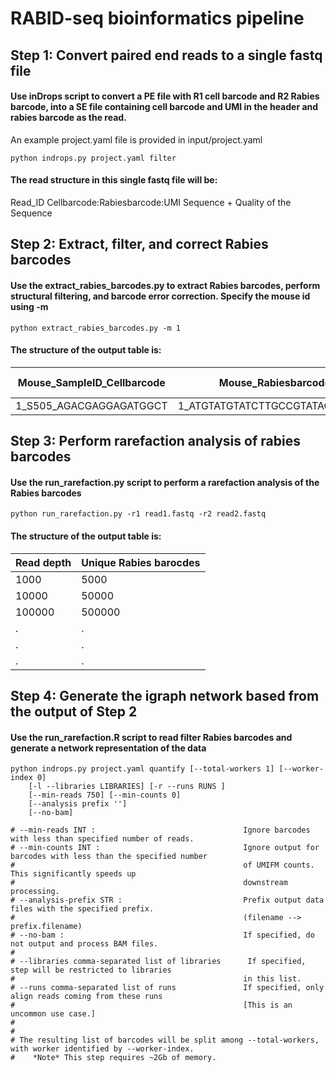 # RABID-seq bioinformatics pipeline

## Step 1: Convert paired end reads to a single fastq file

#### Use inDrops script to convert a PE file with R1 cell barcode and R2 Rabies barcode, into a SE file containing cell barcode and UMI in the header and rabies barcode as the read.

An example project.yaml file is provided in input/project.yaml 

    python indrops.py project.yaml filter 
      
#### The read structure in this single fastq file will be:

   Read_ID Cellbarcode:Rabiesbarcode:UMI
   Sequence
   +
   Quality of the Sequence

## Step 2: Extract, filter, and correct Rabies barcodes
#### Use the extract_rabies_barcodes.py to extract Rabies barcodes, perform structural filtering, and barcode error correction. Specify the mouse id using -m
	python extract_rabies_barcodes.py -m 1
	
#### The structure of the output table is: 
Mouse_SampleID_Cellbarcode | Mouse_Rabiesbarcode | UMI counts
------------ | ------------- | --------------
1_S505_AGACGAGGAGATGGCT	 | 1_ATGTATGTATCTTGCCGTATACATGCAG | 29

## Step 3: Perform rarefaction analysis of rabies barcodes
#### Use the run_rarefaction.py script to perform a rarefaction analysis of the Rabies barcodes

	python run_rarefaction.py -r1 read1.fastq -r2 read2.fastq
	
#### The structure of the output table is: 
Read depth | Unique Rabies barocdes
------------ | ------------- 
1000 | 5000
10000 | 50000
100000 | 500000
.|.
.|.
.|.

## Step 4: Generate the igraph network based from the output of Step 2 
#### Use the run_rarefaction.R script to read filter Rabies barcodes and generate a network representation of the data

	python indrops.py project.yaml quantify [--total-workers 1] [--worker-index 0]
		[-l --libraries LIBRARIES] [-r --runs RUNS ]
		[--min-reads 750] [--min-counts 0]
		[--analysis prefix '']
		[--no-bam]

	# --min-reads INT :                                 Ignore barcodes with less than specified number of reads.
	# --min-counts INT :                                Ignore output for barcodes with less than the specified number
	#                                                   of UMIFM counts. This significantly speeds up
	#                                                   downstream processing.
	# --analysis-prefix STR :                           Prefix output data files with the specified prefix.
	#                                                   (filename --> prefix.filename)
	# --no-bam :                                        If specified, do not output and process BAM files. 
	# 
	# --libraries comma-separated list of libraries      If specified, step will be restricted to libraries
	#                                                   in this list.
	# --runs comma-separated list of runs               If specified, only align reads coming from these runs
	#                                                   [This is an uncommon use case.]
	# 
	# 
	# The resulting list of barcodes will be split among --total-workers, with worker identified by --worker-index.
	#    *Note* This step requires ~2Gb of memory. 
